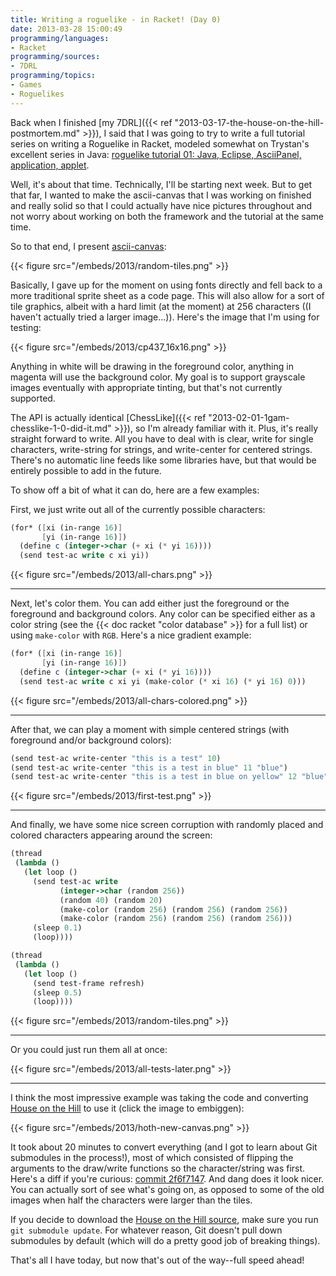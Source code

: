 ```yaml
---
title: Writing a roguelike - in Racket! (Day 0)
date: 2013-03-28 15:00:49
programming/languages:
- Racket
programming/sources:
- 7DRL
programming/topics:
- Games
- Roguelikes
---
```

Back when I finished [my 7DRL]({{< ref "2013-03-17-the-house-on-the-hill-postmortem.md" >}}), I said that I was going to try to write a full tutorial series on writing a Roguelike in Racket, modeled somewhat on Trystan's excellent series in Java: <a title="roguelike tutorial 01: Java, Eclipse, AsciiPanel, application, applet" href="http://trystans.blogspot.com/2011/08/roguelike-tutorial-01-java-eclipse.html">roguelike tutorial 01: Java, Eclipse, AsciiPanel, application, applet</a>.

<!--more-->

Well, it's about that time. Technically, I'll be starting next week. But to get that far, I wanted to make the ascii-canvas that I was working on finished and really solid so that I could actually have nice pictures throughout and not worry about working on both the framework and the tutorial at the same time.

So to that end, I present <a title="ascii canvas source on GitHub" href="https://github.com/jpverkamp/ascii-canvas">ascii-canvas</a>:

{{< figure src="/embeds/2013/random-tiles.png" >}}

Basically, I gave up for the moment on using fonts directly and fell back to a more traditional sprite sheet as a code page. This will also allow for a sort of tile graphics, albeit with a hard limit (at the moment) at 256 characters ((I haven't actually tried a larger image...)). Here's the image that I'm using for testing:

{{< figure src="/embeds/2013/cp437_16x16.png" >}}

Anything in white will be drawing in the foreground color, anything in magenta will use the background color. My goal is to support grayscale images eventually with appropriate tinting, but that's not currently supported.

The API is actually identical [ChessLike]({{< ref "2013-02-01-1gam-chesslike-1-0-did-it.md" >}}), so I'm already familiar with it. Plus, it's really straight forward to write. All you have to deal with is clear, write for single characters, write-string for strings, and write-center for centered strings. There's no automatic line feeds like some libraries have, but that would be entirely possible to add in the future.

To show off a bit of what it can do, here are a few examples:

First, we just write out all of the currently possible characters:

```scheme
(for* ([xi (in-range 16)]
       [yi (in-range 16)])
  (define c (integer->char (+ xi (* yi 16))))
  (send test-ac write c xi yi))
```

{{< figure src="/embeds/2013/all-chars.png" >}}

* * *

Next, let's color them. You can add either just the foreground or the foreground and background colors. Any color can be specified either as a color string (see the {{< doc racket "color database" >}} for a full list) or using `make-color` with `RGB`. Here's a nice gradient example:

```scheme
(for* ([xi (in-range 16)]
       [yi (in-range 16)])
  (define c (integer->char (+ xi (* yi 16))))
  (send test-ac write c xi yi (make-color (* xi 16) (* yi 16) 0)))
```

{{< figure src="/embeds/2013/all-chars-colored.png" >}}

* * *

After that, we can play a moment with simple centered strings (with foreground and/or background colors): 

```scheme
(send test-ac write-center "this is a test" 10)
(send test-ac write-center "this is a test in blue" 11 "blue")
(send test-ac write-center "this is a test in blue on yellow" 12 "blue" "yellow")
```

{{< figure src="/embeds/2013/first-test.png" >}}

* * *

And finally, we have some nice screen corruption with randomly placed and colored characters appearing around the screen:

```scheme
(thread
 (lambda ()
   (let loop ()
     (send test-ac write 
           (integer->char (random 256)) 
           (random 40) (random 20) 
           (make-color (random 256) (random 256) (random 256))
           (make-color (random 256) (random 256) (random 256)))
     (sleep 0.1)
     (loop))))

(thread
 (lambda ()
   (let loop ()
     (send test-frame refresh)
     (sleep 0.5)
     (loop))))
```

{{< figure src="/embeds/2013/random-tiles.png" >}}

* * *

Or you could just run them all at once:

{{< figure src="/embeds/2013/all-tests-later.png" >}}

* * *

I think the most impressive example was taking the code and converting <a href="https://github.com/jpverkamp/house-on-the-hill" title="House on the Hill source on GitHub">House on the Hill</a> to use it (click the image to embiggen):

{{< figure src="/embeds/2013/hoth-new-canvas.png" >}}

It took about 20 minutes to convert everything (and I got to learn about Git submodules in the process!), most of which consisted of flipping the arguments to the draw/write functions so the character/string was first. Here's a diff if you're curious: <a href="https://github.com/jpverkamp/house-on-the-hill/commit/2f6f71479963fbc3714ebe2f093dadcd742b6ae0" title="Diff when converting House on the Hill to the new ascii-canvas">commit 2f6f7147</a>. And dang does it look nicer. You can actually sort of see what's going on, as opposed to some of the old images when half the characters were larger than the tiles. 

If you decide to download the <a href="https://github.com/jpverkamp/house-on-the-hill" title="House on the Hill source on GitHub">House on the Hill source</a>, make sure you run `git submodule update`. For whatever reason, Git doesn't pull down submodules by default (which will do a pretty good job of breaking things). 

That's all I have today, but now that's out of the way--full speed ahead!